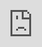 ```yaml
---
layout: post2
title: 'Video: Xuxa le envió un saludo a los hinchas de Peñarol que entonan canciones con su música: "¡Y dale, dale que tenemos que ganar!"'
description: 'Video: Xuxa le envió un saludo a los hinchas de Peñarol que entonan canciones con su música: "¡Y dale, dale que tenemos que ganar!"; la cantante brasileña se mostró feliz'
category: noticias
image: 'https://media.elobservador.com.uy/p/5d3fca8b81efafdc36d6406adc3b75d1/adjuntos/362/imagenes/100/507/0100507734/1000x0/smart/20240612-xuxa-canto-al-ritmo-la-hinchada-penarol.jpg'
date: NoneT15:13:00 +2:00:00
date_es: '
							12 de junio  2024 - 15:13hs
					'
---
```


<html>
<img style='width: 100%' src='{{ page.image | prepend: base.url }}'>
<p><strong><a href="https://www.elobservador.com.uy/futbol/cuanto-vale-el-pase-damian-garcia-penarol-mira-la-cifra-que-puso-edgardo-lasalvia-n5945536" rel="follow" target="_blank">Peñarol </a></strong> se apronta para jugar el próximo domingo a la hora 18 ante Racing por la segunda fecha del <a class="agrupador" href="https://www.elobservador.com.uy/tag/torneo-intermedio" rel="59888">Torneo Intermedio</a>. Será un partido importante porque los aurinegros perdieron el invicto el sábado pasado ante Wanderers. En las últimas horas, se hizo viral un video de Xuxa, la cantante brasileña, por las canciones de la hinchad aurinegra.</p><p>Es que la hinchada carbonera canta canciones <strong>con uno de los éxitos más grandes de la cantante brasileña.</strong></p><p> Se trata de "Ilarié"<strong>, una de sus principales canciones que data del año 1995.</strong></p><h2> La adaptación de la hinchada de Peñarol a una canción de Xuxa</h2><p>Desde hace algunos años, la hinchada de Peñarol canta una canción con la tonada de ilarié de Xuxa, en los distintos estadios en los que juega el equipo.</p><p> En ese contexto, el programa "Esporte Espetacular" de O Globo, realizó un informe respecto a la trascendencia que tienen las canciones de la brasileña con el paso del tiempo, con la hinchada aurinegra como centro.</p><p>La cantante y presentadora, se mostró muy feliz de que los hinchas carboneros continúen cantando con una tonada suya que tiene casi 30 años.</p><p>"Para mí, que algunas hinchadas canten canciones al ritmo de Ilarié, <strong>con los años que tiene esa canción, es una honra. Un privilegio muy grande", </strong>dijo Xuxa en el informe.</p><p>A Xuxa le mostraron el video de la hinchada de Peñarol cantando al ritmo de su canción y siguió hablando.</p><p><strong>"Un gran beso para todos ustedes de Peñarol. </strong>Gracias por el cariño. Un beso muy grande a todos. <strong>¡Y dale, dale, dale que tenemos que ganar!"</strong>, se despidió.</p><p><strong>Aquí se puede ver el video:</strong></p><iframe allow="autoplay; fullscreen; picture-in-picture" allowfullscreen="" data-td-src-property="https://geo.dailymotion.com/player/xrvv4.html?video=x907n4a" frameborder="0" height="100%" src="https://geo.dailymotion.com/player/xrvv4.html?video=x907n4a" style="width:100%;height:100%;position:absolute;left:0;top:0;overflow:hidden;" width="100%"></iframe><div style='height: 30px;'><p></p>
<div style='height: 300px;'></div>
</html>
